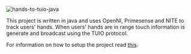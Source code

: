 ![hands-to-tuio-java](https://github.com/synergynet/hands-to-tuio-java/blob/wiki/handsTUIO.png?raw=true)

This project is written in java and uses OpenNI, Primesense and NITE to track users' hands.  When users' hands are in range touch information is generate and broadcast using the TUIO protocol.

For information on how to setup the project read [this](https://github.com/synergynet/hands-to-tuio-java/blob/wiki/HandsToTuioSetup.md).

